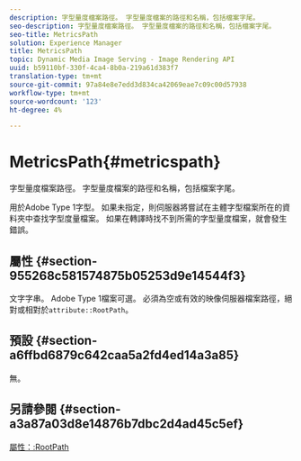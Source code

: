```yaml
---
description: 字型量度檔案路徑。 字型量度檔案的路徑和名稱，包括檔案字尾。
seo-description: 字型量度檔案路徑。 字型量度檔案的路徑和名稱，包括檔案字尾。
seo-title: MetricsPath
solution: Experience Manager
title: MetricsPath
topic: Dynamic Media Image Serving - Image Rendering API
uuid: b59110bf-330f-4ca4-8b0a-219a61d383f7
translation-type: tm+mt
source-git-commit: 97a84e8e7edd3d834ca42069eae7c09c00d57938
workflow-type: tm+mt
source-wordcount: '123'
ht-degree: 4%

---
```



# MetricsPath{#metricspath}

字型量度檔案路徑。 字型量度檔案的路徑和名稱，包括檔案字尾。

用於Adobe Type 1字型。 如果未指定，則伺服器將嘗試在主體字型檔案所在的資料夾中查找字型度量檔案。 如果在轉譯時找不到所需的字型量度檔案，就會發生錯誤。

## 屬性 {#section-955268c581574875b05253d9e14544f3}

文字字串。 Adobe Type 1檔案可選。 必須為空或有效的映像伺服器檔案路徑，絕對或相對於`attribute::RootPath`。

## 預設 {#section-a6ffbd6879c642caa5a2fd4ed14a3a85}

無。

## 另請參閱 {#section-a3a87a03d8e14876b7dbc2d4ad45c5ef}

[屬性：:RootPath](/help/aem-is-ir-api/is-api/image-catalog/image-serving-api-ref/c-image-catalog-reference/c-attributes-reference/r-rootpath.md)
